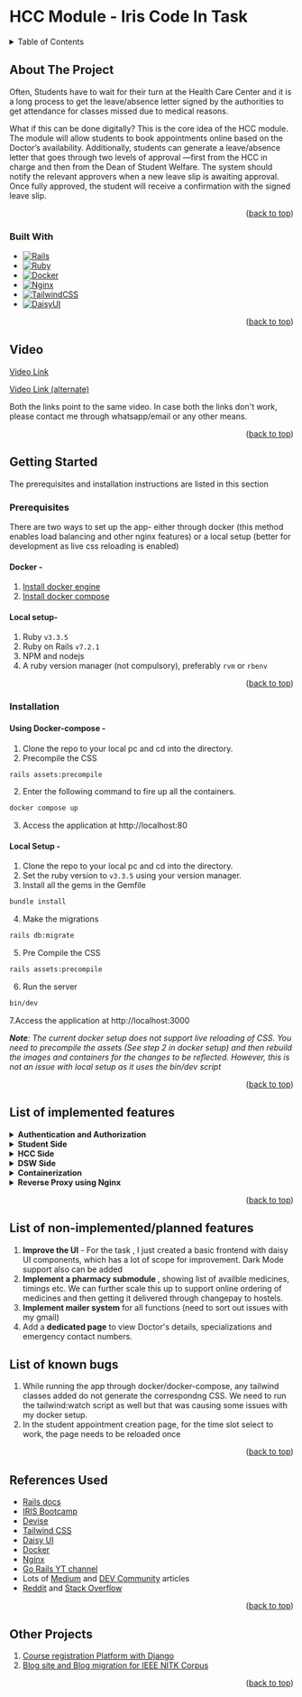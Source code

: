 # HCC Module - Iris Code In Task

<!-- TABLE OF CONTENTS -->
<details>
  <summary>Table of Contents</summary>
  
  - [About the Project](#about-the-project)
  - [Video](#video)
  - [Getting Started](#getting-started)
  - [List of Implemented feautures](#list-of-implemented-features)
  - [List of Non Implemented/Planned Features](#list-of-non-implementedplanned-features)
  - [List of Known Bugs](#list-of-known-bugs)
  - [References used](#references-used)
  - [Other projects](#other-projects)
</details>



<!-- ABOUT THE PROJECT -->
## About The Project

Often, Students have to wait for their turn at the Health Care Center and it is a long process to get the leave/absence letter signed by the authorities to get attendance for classes missed due to medical reasons.

What if this can be done digitally? This is the core idea of the HCC module. The module will allow students to book appointments online based on the Doctor’s availability. Additionally, students can generate a leave/absence letter that goes through two levels of approval —first from the HCC in charge and then from the Dean of Student Welfare. The system should notify the relevant approvers when a new leave slip is awaiting approval. Once fully approved, the student will receive a confirmation with the signed leave slip. 


<p align="right">(<a href="#hcc-module---iris-code-in-task">back to top</a>)</p>



### Built With


* [![Rails][Rails]][Rails-url]
* [![Ruby][Ruby]][Ruby-url]
* [![Docker][Docker]][Docker-url]
* [![Nginx][Nginx]][Nginx-url]
* [![TailwindCSS][TailwindCSS]][TailwindCSS-url]
* [![DaisyUI][DaisyUI]][DaisyUI-url]

<p align="right">(<a href="#hcc-module---iris-code-in-task">back to top</a>)</p>


<!-- Video -->
## Video

[Video Link](https://drive.google.com/file/d/1-UXFlhJ_S9J-HQar8o3j_atGSXvyf_zZ/view?usp=sharing)

[Video Link (alternate)](https://new.express.adobe.com/id/urn:aaid:sc:AP:df25a095-c0d0-445a-ba83-eb3c713d7d24?invite=true&promoid=Z2G1FQKR&mv=other)

Both the links point to the same video. In case both the links don't work, please contact me through whatsapp/email or any other means.

<p align="right">(<a href="#hcc-module---iris-code-in-task">back to top</a>)</p>

## Getting Started

The prerequisites and installation instructions are listed in this section

### Prerequisites

There are two ways to set up the app- either through docker (this method enables load balancing and other nginx features) or a local setup (better for development as live css reloading is enabled)

#### Docker -

1. [Install docker engine](https://docs.docker.com/engine/install/)
2. [Install docker compose](https://docs.docker.com/compose/install/)

#### Local setup-

1. Ruby `v3.3.5`
2. Ruby on Rails `v7.2.1`
3. NPM and nodejs
4. A ruby version manager (not compulsory), preferably `rvm` or `rbenv`
 
<p align="right">(<a href="#hcc-module---iris-code-in-task">back to top</a>)</p>

### Installation


#### Using Docker-compose -

1. Clone the repo to your local pc and cd into the directory.
2. Precompile the CSS
```bash
rails assets:precompile
```
2. Enter the following command to fire up all the containers. 
  ```bash
  docker compose up
  ```
3. Access the application at http://localhost:80

#### Local Setup -

1. Clone the repo to your local pc and cd into the directory.
2. Set the ruby version to `v3.3.5` using your version manager.
3. Install all the gems in the Gemfile
```bash
bundle install
```
4. Make the migrations
```bash
rails db:migrate
```
5. Pre Compile the CSS 
```bash
rails assets:precompile
```
6. Run the server
```bash
bin/dev
```
7.Access the application at http://localhost:3000

_**Note**: The current docker setup does not support live reloading of CSS. You need to precompile the assets (See step 2 in docker setup) and then rebuild the images and containers for the changes to be reflected. However, this is not an issue with local setup as it uses the bin/dev script_

<p align="right">(<a href="#hcc-module---iris-code-in-task">back to top</a>)</p>


<!-- List of Implemented Features -->
## List of implemented features

<details>
<summary><strong>Authentication and Authorization</strong></summary>

1. User authentication with `devise` - Allowing users of all 3 roles- teacher,student and dsw to register, log in and logout from the website
2. Authorization and RBAC- There are three types of users on the site (students, HCC In Charge and DSW), having different permissions

</details>

<details>
<summary><strong>Student Side</strong></summary>

1. Landing page/ Dashboard with links to all features
2. Creation of Appointments by selecting doctor and then selecting time slots from the available ones (for that doctor)
3. Appointment management page to view all appointments
4. Individual Appointment page which shows appointment details and comments from hcc and dsw
5. Leave Letter management page which shows all appointments marked as visited
6. An option is provided to the student to create a leave letter or view existing one for visited appointments
7. Page to View leave letter contains details and comments
8. Form to create leave letter with date picker. If wrong dates are selected, then a notice is displayed to the user.

</details>

<details>
<summary><strong>HCC Side</strong></summary>

1. Landing page/ Dashboard with links to all features
2. Appointments Page to view requested and approved appointments
3. Individual Appointment with details and options to add comments, approve or mark as visited
4. Leave letter page to view requested and forwarded leave letters 
5. Indivisual leave letter pages to view deatils and forward/ comment on leave letters
6. Doctors and time slots management page with all controls
7. Forms to add doctors and time slots

</details>

<details>
<summary><strong>DSW Side</strong></summary>

1. Page to view all leave letters 
2. Page to view individual leave letters and comment/approve the letter

</details>

<details>
<summary><strong>Containerization</strong></summary>

Dockerized the web app to ensure availabilty across different operating systems and environments and to ensure easy local installation.

</details>

<details>
<summary><strong>Reverse Proxy using Nginx</strong></summary>

1. Load balanced the docker containers
2. Enabled health checks and backup server availability
3. Enabled gzip compression
4. Enabled caching 

</details>

<p align="right">(<a href="#hcc-module---iris-code-in-task">back to top</a>)</p>

<!-- List of non-implemented/planned features -->
## List of non-implemented/planned features

1. <strong>Improve the UI</strong> - For the task , I just created a basic frontend with daisy UI components, which has a lot of scope for improvement. Dark Mode support also can be added
2. <strong>Implement a pharmacy submodule </strong>, showing list of availble medicines, timings etc. We can further scale this up to support online ordering of medicines and then getting it delivered through changepay to hostels.
3. <strong>Implement mailer system</strong> for all functions (need to sort out issues with my gmail)
4. Add a <strong>dedicated page</strong> to view Doctor's details, specializations and emergency contact numbers.


<!-- List of known bugs -->
## List of known bugs

1. While running the app through docker/docker-compose, any tailwind classes added do not generate the correspondng CSS. We need to run the tailwind:watch script as well but that was causing some issues with my docker setup.
2. In the student appointment creation page, for the time slot select to work, the page needs to be reloaded once


<p align="right">(<a href="#hcc-module---iris-code-in-task">back to top</a>)</p>

<!-- References used -->
## References Used

* [Rails docs](https://guides.rubyonrails.org/)
* [IRIS Bootcamp](https://github.com/IRIS-NITK/IRIS-RoR-Bootcamp-2022)
* [Devise](https://github.com/heartcombo/devise)
* [Tailwind CSS ](https://tailwindcss.com/docs/installation)
* [Daisy UI](https://daisyui.com/docs/install/)
* [Docker](https://docs.docker.com/)
* [Nginx](https://www.javatpoint.com/nginx-tutorial)
* [Go Rails YT channel](https://www.youtube.com/@GorailsTV)
* Lots of [Medium](https://medium.com/) and [DEV Community](https://dev.to/) articles 
* [Reddit](https://www.reddit.com/) and [Stack Overflow](https://stackoverflow.com/)

<p align="right">(<a href="#hcc-module---iris-code-in-task">back to top</a>)</p>

<!-- Other Projects -->
## Other Projects

1. [Course registration Platform with Django](https://github.com/UtsavBhamra/course-registration-platform)
2. [Blog site and Blog migration for IEEE NITK Corpus](https://github.com/UtsavBhamra/ieee_corpus_blog)


<p align="right">(<a href="#hcc-module---iris-code-in-task">back to top</a>)</p>




<!-- MARKDOWN LINKS & IMAGES -->
<!-- https://www.markdownguide.org/basic-syntax/#reference-style-links -->
[Rails]: https://img.shields.io/badge/rails-CC0000?style=for-the-badge&logo=ruby-on-rails&logoColor=white
[Rails-url]: https://rubyonrails.org

[Ruby]: https://img.shields.io/badge/ruby-CC342D?style=for-the-badge&logo=ruby&logoColor=white
[Ruby-url]: https://www.ruby-lang.org

[TailwindCSS]: https://img.shields.io/badge/tailwindcss-38B2AC?style=for-the-badge&logo=tailwind-css&logoColor=white
[TailwindCSS-url]: https://tailwindcss.com

[DaisyUI]: https://img.shields.io/badge/daisyUI-5A67D8?style=for-the-badge&logo=daisyui&logoColor=white
[DaisyUI-url]: https://daisyui.com

[Docker]: https://img.shields.io/badge/docker-2496ED?style=for-the-badge&logo=docker&logoColor=white
[Docker-url]: https://www.docker.com

[Nginx]: https://img.shields.io/badge/nginx-269539?style=for-the-badge&logo=nginx&logoColor=white
[Nginx-url]: https://www.nginx.com